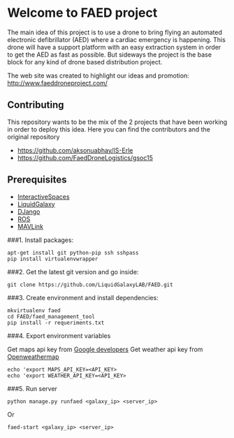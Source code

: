 Welcome to FAED project
=======================

The main idea of this project is to use a drone to bring flying an automated electronic defibrillator (AED) where a cardiac emergency is happening. This drone will have a support platform with an easy extraction system in order to get the AED as fast as possible. But sideways the project is the base block for any kind of drone based distribution project.

The web site was created to highlight our ideas and promotion: http://www.faeddroneproject.com/


Contributing
------------
This repository wants to be the mix of the 2 projects that have been working in order to deploy this idea. Here you can find the contributors and the original repository

- https://github.com/aksonuabhay/IS-Erle
- https://github.com/FaedDroneLogistics/gsoc15

Prerequisites
-------------

- [InteractiveSpaces](http://www.interactive-spaces.org)
- [LiquidGalaxy](https://code.google.com/p/liquid-galaxy/)
- [DJango](https://www.djangoproject.com)
- [ROS](http://www.ros.org/)
- [MAVLink](http://qgroundcontrol.org/mavlink/start)


###1. Install packages:
```
apt-get install git python-pip ssh sshpass
pip install virtualenvwrapper
```

###2. Get the latest git version and go inside:
```
git clone https://github.com/LiquidGalaxyLAB/FAED.git
```

###3. Create environment and install dependencies:
```
mkvirtualenv faed
cd FAED/faed_management_tool
pip install -r requeriments.txt
```

###4. Export environment variables

Get maps api key from [Google developers](https://developers.google.com/)
Get weather api key from [Openweathermap](http://openweathermap.org/)

```
echo 'export MAPS_API_KEY=<API_KEY>
echo 'export WEATHER_API_KEY=<API_KEY>
```

###5. Run server
```
python manage.py runfaed <galaxy_ip> <server_ip>
```

Or

```
faed-start <galaxy_ip> <server_ip>
```
